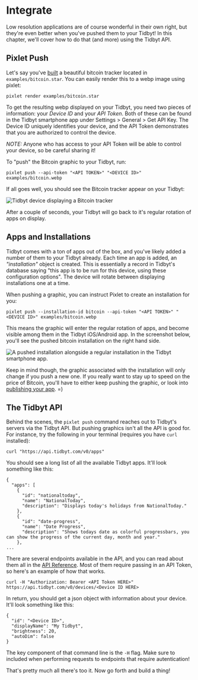 # Integrate

Low resolution applications are of course wonderful in their own
right, but they're even better when you've pushed them to your Tidbyt!
In this chapter, we'll cover how to do that (and more) using the
Tidbyt API.

## Pixlet Push

Let's say you've [built](../02_build/build.md) a beautiful bitcoin
tracker located in `examples/bitcoin.star`. You can easily render this
to a webp image using pixlet:

`pixlet render examples/bitcoin.star`

To get the resulting webp displayed on your Tidbyt, you need two
pieces of information: your _Device ID_ and your _API Token_. Both of
these can be found in the Tidbyt smartphone app under Settings >
General > Get API Key. The Device ID uniquely identifies your device,
and the API Token demonstrates that you are authorized to control the
device.

**NOTE*:* Anyone who has access to your API Token will be able to
control your device, so be careful sharing it!

To "push" the Bitcoin graphic to your Tidbyt, run:

`pixlet push --api-token "<API TOKEN>" "<DEVICE ID>" examples/bitcoin.webp`

If all goes well, you should see the Bitcoin tracker appear on your Tidbyt:

![Tidbyt device displaying a Bitcoin tracker](img/tidbyt_2.jpg)

After a couple of seconds, your Tidbyt will go back to it's regular
rotation of apps on display.

## Apps and Installations

Tidbyt comes with a ton of apps out of the box, and you've likely
added a number of them to your Tidbyt already. Each time an app is
added, an _"installation"_ object is created. This is essentially a
record in Tidbyt's database saying "this app is to be run for this
device, using these configuration options". The device will rotate
between displaying installations one at a time.

When pushing a graphic, you can instruct Pixlet to create an
installation for you:

`pixlet push --installation-id bitcoin --api-token "<API TOKEN>" "<DEVICE ID>" examples/bitcoin.webp`

This means the graphic will enter the regular rotation of apps, and
become visible among them in the Tidbyt iOS/Android app. In the
screenshot below, you'll see the pushed bitcoin installation on the
right hand side.

![A pushed installation alongside a regular installation in the Tidbyt smartphone app.](img/integrate_pushed_installation.png)

Keep in mind though, the graphic associated with the installation will
only change if you push a new one. If you really want to stay up to
speed on the price of Bitcoin, you'll have to either keep pushing the
graphic, or look into [publishing your
app](../04_publish/publish.md). =)

## The Tidbyt API

Behind the scenes, the `pixlet push` command reaches out to Tidbyt's
servers via the Tidbyt API. But pushing graphics isn't all the API is
good for. For instance, try the following in your terminal (requires
you have `curl` installed):

`curl "https://api.tidbyt.com/v0/apps"`

You should see a long list of all the available Tidbyt apps. It'll
look something like this:

```
{
  "apps": [
    {
      "id": "nationaltoday",
      "name": "NationalToday",
      "description": "Displays today's holidays from NationalToday."
    },
    {
      "id": "date-progress",
      "name": "Date Progress",
      "description": "Shows todays date as colorful progressbars, you can show the progress of the current day, month and year."
    },
...
```

There are several endpoints available in the API, and you can read
about them all in the [API Reference](). Most of them require passing
in an API Token, so here's an example of how that works.

`curl -H "Authorization: Bearer <API Token HERE>" https://api.tidbyt.com/v0/devices/<Device ID HERE>`

In return, you should get a json object with information about your device. It'll look something like this:

```
{
  "id": "<Device ID>",
  "displayName": "My Tidbyt",
  "brightness": 20,
  "autoDim": false
}
```

The key component of that command line is the `-H` flag. Make sure to
included when performing requests to endpoints that require
autentication!

That's pretty much all there's too it. Now go forth and build a thing!
